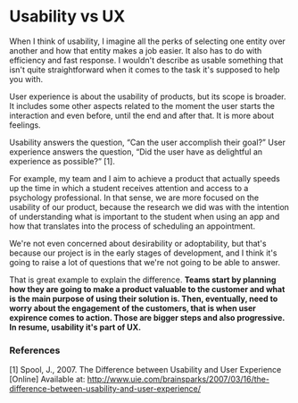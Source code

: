 # Usability vs UX

When I think of usability, I imagine all the perks of selecting one entity over another and how that entity makes a job easier. It also has to do with efficiency and fast response. I wouldn't describe as usable something that isn't quite straightforward when it comes to the task it's supposed to help you with.

User experience is about the usability of products, but its scope is broader. It includes some other aspects related to the moment the user starts the interaction and even before, until the end and after that. It is more about feelings.

Usability answers the question, “Can the user accomplish their goal?” User experience answers the question, “Did the user have as delightful an experience as possible?” [1].

For example, my team and I aim to achieve a product that actually speeds up the time in which a student receives attention and access to a psychology professional. In that sense, we are more focused on the usability of our product, because the research we did was with the intention of understanding what is important to the student when using an app and how that translates into the process of scheduling an appointment. 

We're not even concerned about desirability or adoptability, but that's because our project is in the early stages of development, and I think it's going to raise a lot of questions that we're not going to be able to answer.

That is great example to explain the difference. **Teams start by planning how they are going to make a product valuable to the customer and what is the main purpose of using their solution is. Then, eventually, need to worry about the engagement of the customers, that is when user expirence comes to action. Those are bigger steps and also progressive. In resume, usability it's part of UX.** 

### References

[1] Spool, J., 2007. The Difference between Usability and User Experience [Online] Available at: http://www.uie.com/brainsparks/2007/03/16/the-difference-between-usability-and-user-experience/